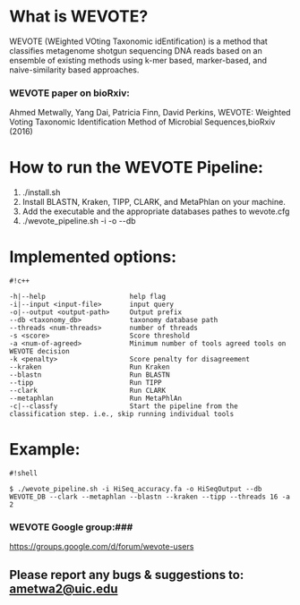 # What is WEVOTE? #
WEVOTE (WEighted VOting Taxonomic idEntification) is a method that classifies metagenome shotgun sequencing DNA reads based on an ensemble of existing methods using k-mer based, marker-based, and naive-similarity based approaches.

### WEVOTE paper on bioRxiv: ###
Ahmed Metwally, Yang Dai, Patricia Finn, David Perkins, WEVOTE: Weighted Voting Taxonomic Identification Method of Microbial Sequences,bioRxiv (2016)


# How to run the WEVOTE Pipeline: #
1. ./install.sh
1. Install BLASTN, Kraken, TIPP, CLARK, and MetaPhlan on your machine.
1. Add the executable and the appropriate databases pathes to wevote.cfg
1. ./wevote_pipeline.sh -i <input-query> -o <output-prefix> --db <path-to-taxonomy-DB> <options> 



# Implemented options: #


```
#!c++

-h|--help                     help flag
-i|--input <input-file>       input query
-o|--output <output-path>     Output prefix
--db <taxonomy_db>            taxonomy database path
--threads <num-threads>       number of threads 
-s <score>                    Score threshold
-a <num-of-agreed>            Minimum number of tools agreed tools on WEVOTE decision	
-k <penalty>                  Score penalty for disagreement
--kraken                      Run Kraken
--blastn                      Run BLASTN
--tipp                        Run TIPP
--clark                       Run CLARK
--metaphlan                   Run MetaPhlAn
-c|--classfy                  Start the pipeline from the classification step. i.e., skip running individual tools
```




# Example: #

```
#!shell

$ ./wevote_pipeline.sh -i HiSeq_accuracy.fa -o HiSeqOutput --db WEVOTE_DB --clark --metaphlan --blastn --kraken --tipp --threads 16 -a 2
```

### WEVOTE Google group:###
https://groups.google.com/d/forum/wevote-users

## Please report any bugs & suggestions to: ametwa2@uic.edu ##
